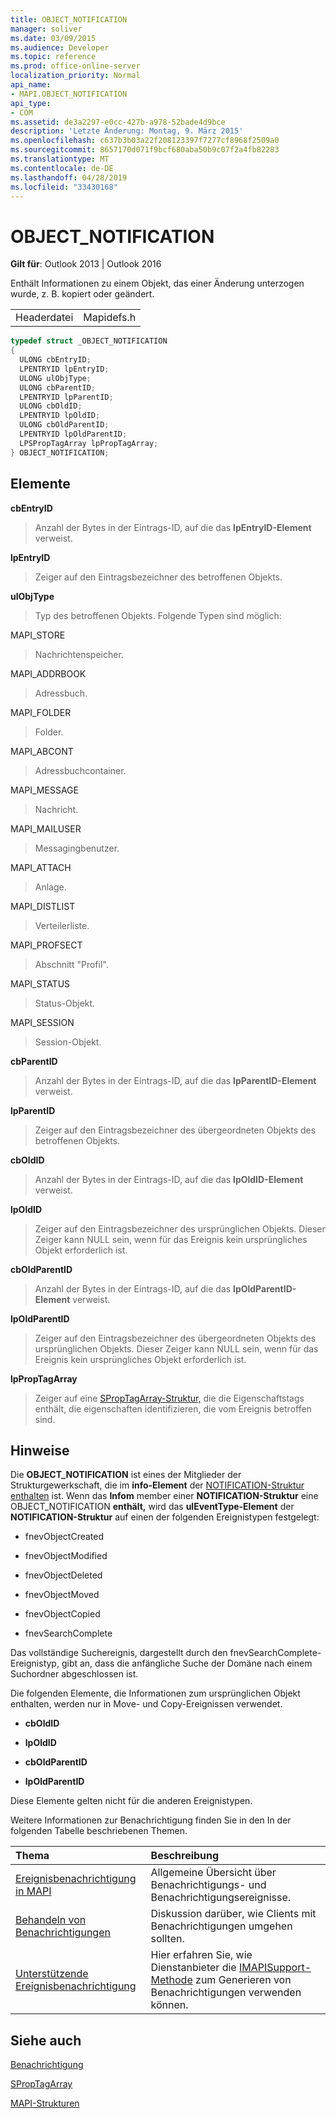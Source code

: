 ```yaml
---
title: OBJECT_NOTIFICATION
manager: soliver
ms.date: 03/09/2015
ms.audience: Developer
ms.topic: reference
ms.prod: office-online-server
localization_priority: Normal
api_name:
- MAPI.OBJECT_NOTIFICATION
api_type:
- COM
ms.assetid: de3a2297-e0cc-427b-a978-52bade4d9bce
description: 'Letzte Änderung: Montag, 9. März 2015'
ms.openlocfilehash: c637b3b03a22f208123397f7277cf8968f2509a0
ms.sourcegitcommit: 8657170d071f9bcf680aba50b9c07f2a4fb82283
ms.translationtype: MT
ms.contentlocale: de-DE
ms.lasthandoff: 04/28/2019
ms.locfileid: "33430168"
---
```

# <a name="object_notification"></a>OBJECT_NOTIFICATION

  
  
**Gilt für**: Outlook 2013 | Outlook 2016 
  
Enthält Informationen zu einem Objekt, das einer Änderung unterzogen wurde, z. B. kopiert oder geändert.
  
|||
|:-----|:-----|
|Headerdatei  <br/> |Mapidefs.h  <br/> |
   
```cpp
typedef struct _OBJECT_NOTIFICATION
{
  ULONG cbEntryID;
  LPENTRYID lpEntryID;
  ULONG ulObjType;
  ULONG cbParentID;
  LPENTRYID lpParentID;
  ULONG cbOldID;
  LPENTRYID lpOldID;
  ULONG cbOldParentID;
  LPENTRYID lpOldParentID;
  LPSPropTagArray lpPropTagArray;
} OBJECT_NOTIFICATION;

```

## <a name="members"></a>Elemente

 **cbEntryID**
  
> Anzahl der Bytes in der Eintrags-ID, auf die das **lpEntryID-Element** verweist. 
    
 **lpEntryID**
  
> Zeiger auf den Eintragsbezeichner des betroffenen Objekts.
    
 **ulObjType**
  
> Typ des betroffenen Objekts. Folgende Typen sind möglich:
    
MAPI_STORE 
  
> Nachrichtenspeicher. 
    
MAPI_ADDRBOOK 
  
> Adressbuch. 
    
MAPI_FOLDER 
  
> Folder.
    
MAPI_ABCONT 
  
> Adressbuchcontainer.
    
MAPI_MESSAGE 
  
> Nachricht.
    
MAPI_MAILUSER 
  
> Messagingbenutzer.
    
MAPI_ATTACH 
  
> Anlage.
    
MAPI_DISTLIST 
  
> Verteilerliste.
    
MAPI_PROFSECT 
  
> Abschnitt "Profil".
    
MAPI_STATUS 
  
> Status-Objekt.
    
MAPI_SESSION 
  
> Session-Objekt.
    
 **cbParentID**
  
> Anzahl der Bytes in der Eintrags-ID, auf die das **lpParentID-Element** verweist. 
    
 **lpParentID**
  
> Zeiger auf den Eintragsbezeichner des übergeordneten Objekts des betroffenen Objekts.
    
 **cbOldID**
  
> Anzahl der Bytes in der Eintrags-ID, auf die das **lpOldID-Element** verweist. 
    
 **lpOldID**
  
> Zeiger auf den Eintragsbezeichner des ursprünglichen Objekts. Dieser Zeiger kann NULL sein, wenn für das Ereignis kein ursprüngliches Objekt erforderlich ist.
    
 **cbOldParentID**
  
> Anzahl der Bytes in der Eintrags-ID, auf die das **lpOldParentID-Element** verweist. 
    
 **lpOldParentID**
  
> Zeiger auf den Eintragsbezeichner des übergeordneten Objekts des ursprünglichen Objekts. Dieser Zeiger kann NULL sein, wenn für das Ereignis kein ursprüngliches Objekt erforderlich ist.
    
 **lpPropTagArray**
  
> Zeiger auf eine [SPropTagArray-Struktur,](sproptagarray.md) die die Eigenschaftstags enthält, die eigenschaften identifizieren, die vom Ereignis betroffen sind. 
    
## <a name="remarks"></a>Hinweise

Die **OBJECT_NOTIFICATION** ist eines der Mitglieder der Strukturgewerkschaft, die im **info-Element** der [NOTIFICATION-Struktur enthalten](notification.md) ist. Wenn das **Infom** member einer **NOTIFICATION-Struktur** eine OBJECT_NOTIFICATION **enthält,** wird das **ulEventType-Element** der **NOTIFICATION-Struktur** auf einen der folgenden Ereignistypen festgelegt: 
  
- fnevObjectCreated
    
- fnevObjectModified
    
- fnevObjectDeleted
    
- fnevObjectMoved
    
- fnevObjectCopied
    
- fnevSearchComplete
    
Das vollständige Suchereignis, dargestellt durch den fnevSearchComplete-Ereignistyp, gibt an, dass die anfängliche Suche der Domäne nach einem Suchordner abgeschlossen ist.
  
Die folgenden Elemente, die Informationen zum ursprünglichen Objekt enthalten, werden nur in Move- und Copy-Ereignissen verwendet. 
  
- **cbOldID**
    
- **lpOldID**
    
- **cbOldParentID**
    
- **lpOldParentID**
    
Diese Elemente gelten nicht für die anderen Ereignistypen.
  
Weitere Informationen zur Benachrichtigung finden Sie in den In der folgenden Tabelle beschriebenen Themen.
  
|**Thema**|**Beschreibung**|
|:-----|:-----|
|[Ereignisbenachrichtigung in MAPI](event-notification-in-mapi.md) <br/> |Allgemeine Übersicht über Benachrichtigungs- und Benachrichtigungsereignisse.  <br/> |
|[Behandeln von Benachrichtigungen](handling-notifications.md) <br/> |Diskussion darüber, wie Clients mit Benachrichtigungen umgehen sollten.  <br/> |
|[Unterstützende Ereignisbenachrichtigung](supporting-event-notification.md) <br/> |Hier erfahren Sie, wie Dienstanbieter die [IMAPISupport-Methode](imapisupportiunknown.md) zum Generieren von Benachrichtigungen verwenden können.  <br/> |
   
## <a name="see-also"></a>Siehe auch



[Benachrichtigung](notification.md)
  
[SPropTagArray](sproptagarray.md)


[MAPI-Strukturen](mapi-structures.md)

